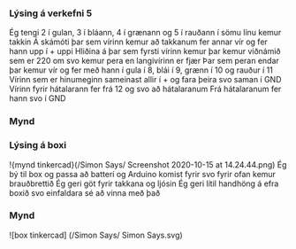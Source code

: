 ### Lýsing á verkefni 5 
Ég tengi 2 í gulan, 3 í bláann, 4 í grænann og 5 í rauðann
í sömu línu kemur takkin
Á skámóti þar sem vírinn kemur að takkanum fer annar vír og fer hann upp í + uppi 
Hliðina á þar sem fyrsti vírinn kemur þar kemur viðnámið sem er 220 om 
svo kemur pera en langivírinn er fjær 
Þar sem peran endar þar kemur vír og fer með hann í 
gula í 8, blái í 9, grænn í 10 og rauður í 11
Vírinn sem er hinumeginn sameinast allir í + og fara þeira svo saman í GND
Vírinn fyrir hátalarann fer frá 12 og svo að hátalaranum
Frá hátalaranum fer hann svo í GND
### Mynd
### Lýsing á boxi
!{mynd tinkercad}(/Simon Says/ Screenshot 2020-10-15 at 14.24.44.png)
Ég bý til box og passa að batterí og Arduino komist fyrir svo fyrir ofan kemur brauðbrettið 
Ég geri göt fyrir takkana og ljósin 
Ég geri lítil handhöng á efra boxið svo einfaldara sé að vinna með það
### Mynd
![box tinkercad] (/Simon Says/ Simon Says.svg)
